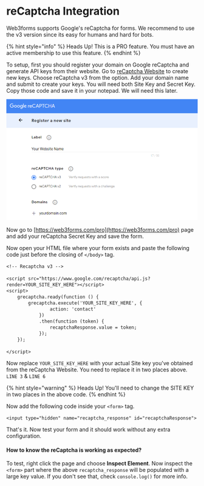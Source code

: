 # reCaptcha Integration

Web3forms supports Google's reCaptcha for forms. We recommend to use the v3 version since its easy for humans and hard for bots. 

{% hint style="info" %}
Heads Up! This is a PRO feature. You must have an active membership to use this feature.
{% endhint %}

To setup, first you should register your domain on Google reCaptcha  and generate API keys from their website. Go to [reCaptcha Website](https://www.google.com/recaptcha/admin/create) to create new keys. Choose reCaptcha v3 from the option. Add your domain name and submit to create your keys. You will need both Site Key and Secret Key. Copy those code and save it in your notepad. We will need this later. 

![Registering reCaptcha](../../.gitbook/assets/image%20%284%29%20%282%29%20%282%29.png)

Now go to [https://web3forms.com/pro](https://web3forms.com/pro) page and add your reCaptcha Secret Key and save the form. 

Now open your HTML file where your form exists and paste the following code just before the closing of `</body>` tag. 

```markup
<!-- Recaptcha v3 -->

<script src="https://www.google.com/recaptcha/api.js?render=YOUR_SITE_KEY_HERE"></script>
<script>
    grecaptcha.ready(function () {
        grecaptcha.execute('YOUR_SITE_KEY_HERE', {
                action: 'contact'
            })
            .then(function (token) {
                recaptchaResponse.value = token;
            });
    });
    
</script>
```

Now replace `YOUR_SITE_KEY_HERE` with your actual Site key you've obtained from the reCaptcha Website. You need to replace it in two places above. `LINE 3` & `LINE 6`

{% hint style="warning" %}
Heads Up! You'll need to change the SITE KEY in two places in the above code. 
{% endhint %}

Now add the following code inside your `<form>` tag.

```markup
<input type="hidden" name="recaptcha_response" id="recaptchaResponse">
```

That's it. Now test your form and it should work without any extra configuration. 

#### How to know the reCaptcha is working as expected?

To test, right click the page and choose **Inspect Element**. Now inspect the `<form>` part where the above `recaptcha_response` will be populated with a large key value. If you don't see that, check `console.log()` for more info. 

